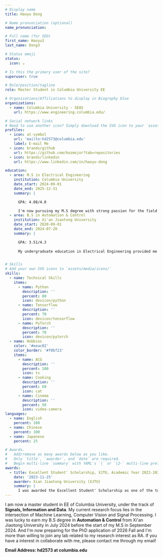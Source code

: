 ```yaml
---
# Display name
title: Haoyu Dong

# Name pronunciation (optional)
name_pronunciation: 

# Full name (for SEO)
first_name: Haoyu2
last_name: Dong3

# Status emoji
status:
  icon: ☕️

# Is this the primary user of the site?
superuser: true

# Role/position/tagline
role: Master Student in Columbia University EE

# Organizations/Affiliations to display in Biography blox
organizations:
  - name: Columbia University · SEAS
    url: https://www.engineering.columbia.edu/

# Social network links
# Need to use another icon? Simply download the SVG icon to your `assets/media/icons/` folder.
profiles:
  - icon: at-symbol
    url: 'mailto:hd2573@columbia.edu'
    label: E-mail Me
  - icon: brands/github
    url: https://github.com/kozmojor?tab=repositories
  - icon: brands/linkedin
    url: https://www.linkedin.com/in/haoyu-dong

education:
  - area: M.S in Electrical Engineering
    institution: Columbia University
    date_start: 2024-09-01
    date_end: 2025-12-31
    summary: |

      GPA: 4.08/4.0

      I'm now pursuing my M.S degree with strong passion for the field of deep learning
  - area: B.S in Automation & Control
    institution: Xi'an Jiaotong University
    date_start: 2020-09-01
    date_end: 2024-07-20
    summary: |

      GPA: 3.51/4.3
      
      My undergraduate education in Electrical Engineering provided me with a solid foundation in both engineering and theoretical concepts. My primary concentration was in control theory, while I also explored various other fields.


# Skills
# Add your own SVG icons to `assets/media/icons/`
skills:
  - name: Technical Skills
    items:
      - name: Python
        description: ''
        percent: 80
        icon: devicon/python
      - name: Tensorflow
        description: ''
        percent: 70
        icon: devicon/tensorflow
      - name: PyTorch
        description: ''
        percent: 70
        icon: devicon/pytorch
  - name: Hobbies
    color: '#eeac02'
    color_border: '#f0bf23'
    items:
      - name: ACG
        description: ''
        percent: 100
        icon: tv
      - name: Cooking
        description: ''
        percent: 60
        icon: cat
      - name: Cinema
        description: ''
        percent: 50
        icon: video-camera
languages:
  - name: English
    percent: 100
  - name: Chinese
    percent: 100
  - name: Japanese
    percent: 25

# Awards.
#   Add/remove as many awards below as you like.
#   Only `title`, `awarder`, and `date` are required.
#   Begin multi-line `summary` with YAML's `|` or `|2-` multi-line prefix and indent 2 spaces below.
awards:
  - title: Excellent Student' Scholarship, XJTU, Academic Year 2022-2023
    date: '2023-11-25'
    awarder: Xian Jiaotong University (XJTU)
    summary: |
      I was awarded the Excellent Student' Scholarship as one of the top 10% students in XJTU.
---
```


I am now a master student in EE of Columbia University, under the track of **Signals, Information and Data**. My current research focus lies in the intersection of Machine Learning, Computer Vision and Signal Processing. I was lucky to earn my B.S degree in **Automation & Control** from Xi'an Jiaotong University in July 2024 before the start of my M.S in September 2024. And I'm now preparing for the PhD application of 2026 Fall and I'm more than willing to join any lab related to my research interest as RA. If you have a interest in collaborate with me, please contact me through my email!

**Email Address: hd2573 at columbia.edu**
